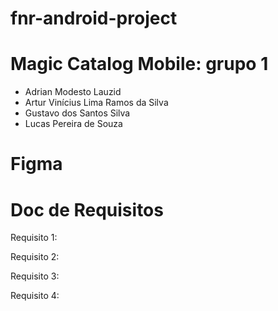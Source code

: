 # fnr-android-project

# Magic Catalog Mobile: grupo 1
- Adrian Modesto Lauzid
- Artur Vinícius Lima Ramos da Silva
- Gustavo dos Santos Silva
- Lucas Pereira de Souza

# Figma

# Doc de Requisitos

Requisito 1:

Requisito 2: 

Requisito 3:

Requisito 4:
